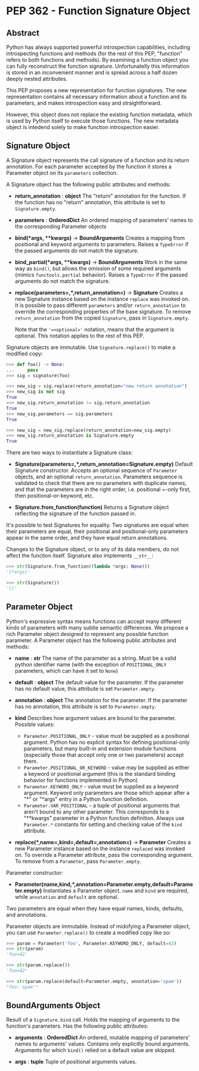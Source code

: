 # PEP 362 - Function Signature Object

## Abstract

Python has always supported powerful introspection capabilities, including introspecting functions and methods (for the rest of this PEP, "function" refers to both functions and methods). By examining a function object you can fully reconstruct the function signature. Unfortunatelly this information is stored in an inconvenient manner and is spread across a half dozen deeply nested attributes.

This PEP proposes a new representation for function signatures. The new representation contains all necessary information about a function and its parameters, and makes introspection easy and straightforward.

However, this object does not replace the existing function metadata, which is used by Python itself to execute those functions. The new metadata object is intedend solely to make function introspection easier.

## Signature Object

A Signature object represents the call signature of a function and its return annotation. For each parameter accepted by the function it stores a Parameter object on its `parameters` collection.

A Signature object has the following public attributes and methods:

* **return_annotation** : **object**
    The "return" annotation for the function. If the function has no "return" annotation, this attribute is set to `Signature.empty`.

* **parameters** : **OrderedDict**
    An ordered mapping of parameters' names to the corresponding Parameter objects

* __bind(*args, **kwargs)__ -> __BoundArguments__
    Creates a mapping from positional and keyword arguments to parameters. Raises a `TypeError` if the passed arguments do not match the signature.

* __bind_partial(*args, **kwargs)__ -> __BoundArguments__
    Work in the same way as `bind()`, but allows the omission of some required arguments (mimics `functools.partial` behavior). Raises a `TypeError` if the passed arguments do not match the signature.

* __replace(parameters=<optional>,*,return_annotation=<optional>)__ -> __Signature__
    Creates a new Signature instance based on the instance `replace` was invoked on. It is possible to pass different `parameters` and/or `return_annotation` to override the corresponding properties of the base signature. To remove `return_annotation` from the copied `Signature`, pass in `Signature.empty`.

    Note that the `'=<optional>'` notation, means that the argument is optional. This notation applies to the rest of this PEP.

Signature objects are immutable. Use `Signature.replace()` to make a modified copy:

```python
>>> def foo() -> None:
...     pass
>>> sig = signature(foo)

>>> new_sig = sig.replace(return_annotation="new return annotation")
>>> new_sig is not sig
True
>>> new_sig.return_annotation != sig.return_annotation
True
>>> new_sig.parameters == sig.parameters
True

>>> new_sig = new_sig.replace(return_annotation=new_sig.empty)
>>> new_sig.return_annotation is Signature.empty
True
```

There are two ways to instantiate a Signature class:

* __Signature(parameters=<optional>,*,return_annotation=Signature.empty)__
    Default Signature constructor. Accepts an optional sequence of `Parameter` objects, and an optional `return_annotation`. Parameters sequence is validated to check that there are no parameters with duplicate names, and that the parameters are in the right order, i.e. positional =-only first, then positional-or-keyword, etc.

* __Signature.from_function(function)__
    Returns a Signature object reflecting the signature of the function passed in.

It's possible to test Signatures for equality. Two signatures are equal when their parameters are equal, their positional and positional-only parameters appear in the same order, and they have equal return annotations.

Changes to the Signature object, or to any of its data members, do not affect the function itself. 
Signature also implements `__str__`:

```python
>>> str(Signature.from_function((lambda *args: None)))
'(*args)'

>>> str(Signature())
'()'
```

## Parameter Object

Python's expressive syntax means functions can accept many different kinds of parameters with many subtle semantic differences. We propose a rich Parameter object designed to represent any possible function parameter.
A Parameter object has the following public attributes and methods:

* __name__ : __str__
    The name of the parameter as a string. Must be a valid python identifier name (with the exception of `POSITIONAL_ONLY` parameters, which can have it set to `None`)

* __default__ : __object__
    The default value for the parameter. If the parameter has no default value, this attribute is set `Parameter.empty`.

* __annotation__ : __object__
    The annotation for the parameter. If the parameter has no annotation, this attribute is set to `Parameter.empty`.

* __kind__
    Describes how argument values are bound to the parameter. Possible values:
    * `Parameter.POSITIONAL_ONLY` - value must be supplied as a positional argument.
    Python has no explicit syntax for defining positional-only parameters, but many built-in and extension module functions (especially those that accept only one or two parameters) accept them.
    * `Parameter.POSITIONAL_OR_KEYWORD` - value may be supplied as either a keyword or positional argument (this is the standard binding behavior for functions implemented in Python)
    * `Parameter.KEYWORD_ONLY` - value must be supplied as a keyword argument. Keyword only parameters are those which appear after a "*" or "*args" entry in a Python function definition.
    * `Parameter.VAR_POSITIONAL` - a tuple of positional arguments that aren't bound to any other parameter. This corresponds to a "**kwargs" parameter in a Python function definition.
    Always use `Parameter.*` constants for setting and checking value of the `kind` attribute.

* __replace(*,name=<optional>,kind=<optional>,default=<optional>,annotation=<optional>)__ -> __Parameter__
    Creates a new Parameter instance based on the instance `replaced` was invoked on. To override a Parameter attribute, pass the corresponding argument. To remove from a `Parameter`, pass `Parameter.empty`.

Parameter constructor:

* __Parameter(name,kind,*,annotation=Parameter.empty,default=Parameter.empty)__
    Instantiates a Parameter object. `name` and `kind` are required, while `annotation` and `default` are optional.

Two parameters are equal when they have equal names, kinds, defaults, and annotations.

Parameter objects are immutable. Instead of midofying a Parameter object, you can use `Parameter.replace()` to create a modified copy like so:

```python
>>> param = Parameter('foo', Parameter.KEYWORD_ONLY, default=42)
>>> str(param)
'foo=42'

>>> str(param.replace())
'foo=42'

>>> str(param.replace(default=Parameter.empty, annotation='spam'))
"foo:'spam'"
```

## BoundArguments Object

Result of a `Signature.bind` call. Holds the mapping of arguments to the function's parameters.
Has the following public attributes:

* __arguments__ : __OrderedDict__
    An ordered, mutable mapping of parameters' names to arguments' values. Contains only explicitly bound arguments. Arguments for which `bind()` relied on a default value are skipped.

* __args__ : __tuple__
    Tuple of positional arguments values. 

